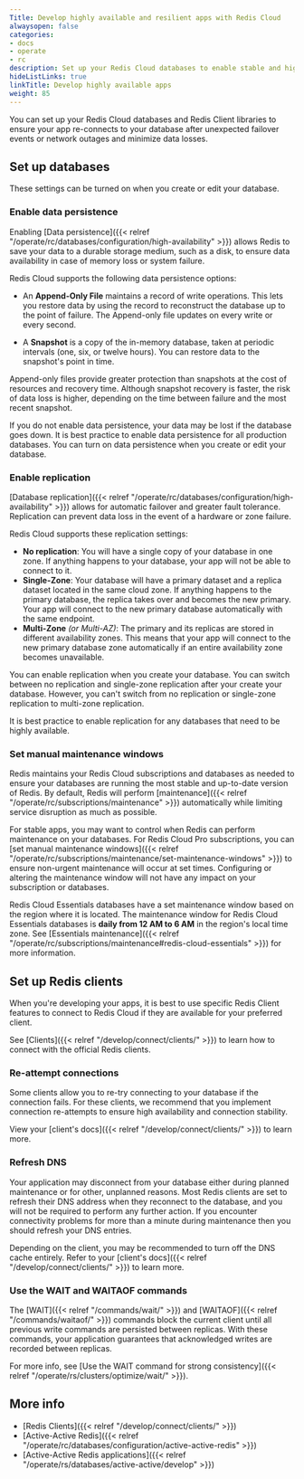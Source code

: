 ```yaml
---
Title: Develop highly available and resilient apps with Redis Cloud 
alwaysopen: false
categories:
- docs
- operate
- rc
description: Set up your Redis Cloud databases to enable stable and highly available apps.
hideListLinks: true
linkTitle: Develop highly available apps
weight: 85
---
```


You can set up your Redis Cloud databases and Redis Client libraries to ensure your app re-connects to your database after unexpected failover events or network outages and minimize data losses. 

## Set up databases

These settings can be turned on when you create or edit your database. 

### Enable data persistence

Enabling [Data persistence]({{< relref "/operate/rc/databases/configuration/high-availability" >}}) allows Redis to save your data to a durable storage medium, such as a disk, to ensure data availability in case of memory loss or system failure.

Redis Cloud supports the following data persistence options:

- An **Append-Only File** maintains a record of write operations. This lets you restore data by using the record to reconstruct the database up to the point of failure. The Append-only file updates on every write or every second.

- A **Snapshot** is a copy of the in-memory database, taken at periodic intervals (one, six, or twelve hours). You can restore data to the snapshot's point in time. 

Append-only files provide greater protection than snapshots at the cost of resources and recovery time. 
Although snapshot recovery is faster, the risk of data loss is higher, depending on the time between failure and the most recent snapshot.

If you do not enable data persistence, your data may be lost if the database goes down. It is best practice to  enable data persistence for all production databases. You can turn on data persistence when you create or edit your database. 

### Enable replication

[Database replication]({{< relref "/operate/rc/databases/configuration/high-availability" >}}) allows for automatic failover and greater fault tolerance. Replication can prevent data loss in the event of a hardware or zone failure. 

Redis Cloud supports these replication settings:

- **No replication**: You will have a single copy of your database in one zone. If anything happens to your database, your app will not be able to connect to it. 
- **Single-Zone**: Your database will have a primary dataset and a replica dataset located in the same cloud zone. If anything happens to the primary database, the replica takes over and becomes the new primary. Your app will connect to the new primary database automatically with the same endpoint.
- **Multi-Zone** _(or Multi-AZ)_: The primary and its replicas are stored in different availability zones. This means that your app will connect to the new primary database zone automatically if an entire availability zone becomes unavailable.

You can enable replication when you create your database. You can switch between no replication and single-zone replication after your create your database. However, you can't switch from no replication or single-zone replication to multi-zone replication.

It is best practice to enable replication for any databases that need to be highly available.

### Set manual maintenance windows

Redis maintains your Redis Cloud subscriptions and databases as needed to ensure your databases are running the most stable and up-to-date version of Redis. By default, Redis will perform [maintenance]({{< relref "/operate/rc/subscriptions/maintenance" >}}) automatically while limiting service disruption as much as possible.

For stable apps, you may want to control when Redis can perform maintenance on your databases. For Redis Cloud Pro subscriptions, you can [set manual maintenance windows]({{< relref "/operate/rc/subscriptions/maintenance/set-maintenance-windows" >}}) to ensure non-urgent maintenance will occur at set times. Configuring or altering the maintenance window will not have any impact on your subscription or databases.

Redis Cloud Essentials databases have a set maintenance window based on the region where it is located. The maintenance window for Redis Cloud Essentials databases is **daily from 12 AM to 6 AM** in the region's local time zone. See [Essentials maintenance]({{< relref "/operate/rc/subscriptions/maintenance#redis-cloud-essentials" >}}) for more information.

## Set up Redis clients

When you're developing your apps, it is best to use specific Redis Client features to connect to Redis Cloud if they are available for your preferred client.

See [Clients]({{< relref "/develop/connect/clients/" >}}) to learn how to connect with the official Redis clients.

### Re-attempt connections

Some clients allow you to re-try connecting to your database if the connection fails. For these clients, we recommend that you implement connection re-attempts to ensure high availability and connection stability. 

View your [client's docs]({{< relref "/develop/connect/clients/" >}}) to learn more.

### Refresh DNS

Your application may disconnect from your database either during planned maintenance or for other, unplanned reasons. Most Redis clients are set to refresh their DNS address when they reconnect to the database, and you will not be required to perform any further action. If you encounter connectivity problems for more than a minute during maintenance then you should refresh your DNS entries. 

Depending on the client, you may be recommended to turn off the DNS cache entirely. Refer to your [client's docs]({{< relref "/develop/connect/clients/" >}}) to learn more.

### Use the WAIT and WAITAOF commands

The [WAIT]({{< relref "/commands/wait/" >}}) and [WAITAOF]({{< relref "/commands/waitaof/" >}}) commands block the current client until all previous write commands are persisted between replicas. With these commands, your application guarantees that acknowledged writes are recorded between replicas. 

For more info, see [Use the WAIT command for strong consistency]({{< relref "/operate/rs/clusters/optimize/wait/" >}}).

## More info

- [Redis Clients]({{< relref "/develop/connect/clients/" >}})
- [Active-Active Redis]({{< relref "/operate/rc/databases/configuration/active-active-redis" >}})
- [Active-Active Redis applications]({{< relref "/operate/rs/databases/active-active/develop" >}})